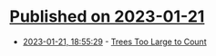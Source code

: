 # [Published on 2023-01-21](index.md)

* [2023-01-21, 18:55:29](https://lobste.rs/s/3roubh/trees_too_large_count) - [Trees Too Large to Count](https://lewiscarson.com/posts/willow)

